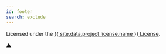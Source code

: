 ```yaml
---
id: footer
search: exclude
---
```


<div class="col-sm-1">
</div>

<div class="col-sm-10 centered">
  Licensed under the <a href="{{ site.data.project.license.url }}">{{ site.data.project.license.name }} License</a>.
</div>

<div class="col-sm-1">
  <p class="text-right"><a href="#top">&#x25B2;</a></p>
</div>
